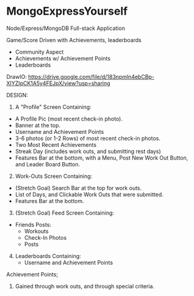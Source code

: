 # MongoExpressYourself
Node/Express/MongoDB Full-stack Application

Game/Score Driven with Achievements, leaderboards
- Community Aspect
- Achievements w/ Achievement Points
- Leaderboards

DrawIO: https://drive.google.com/file/d/183npmln4ebCBp-XIYZIpCK1A5y4FEJpX/view?usp=sharing

DESIGN:
1. A "Profile" Screen Containing:
- A Profile Pic (most recent check-in photo).
- Banner at the top.
- Username and Achievement Points
- 3-6 photos (or 1-2 Rows) of most recent check-in photos.
- Two Most Recent Achievements
- Streak Day (includes work outs, and submitting rest days)
- Features Bar at the bottom, with a Menu, Post New Work Out Button, and Leader Board Button.
2. Work-Outs Screen Containing:
- (Stretch Goal) Search Bar at the top for work outs.
- List of Days, and Clickable Work Outs that were submitted.
- Features Bar at the bottom.
3. (Stretch Goal) Feed Screen Containing:
- Friends Posts:
    - Workouts
    - Check-In Photos
    - Posts
4. Leaderboards Containing:
    - Username and Achievement Points

Achievement Points;
1. Gained through work outs, and through special criteria.

